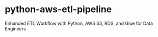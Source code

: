 # python-aws-etl-pipeline
Enhanced ETL Workflow with Python, AWS S3, RDS, and Glue for Data Engineers
